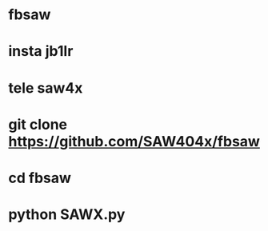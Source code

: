 # fbsaw
# insta jb1lr
# tele saw4x
# git clone https://github.com/SAW404x/fbsaw
# cd fbsaw
# python SAWX.py
